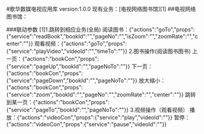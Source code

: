 #歌华数媒电视应用库
    version:1.0.0
    现有业务：[电视网络图书馆][1]
##电视网络图书馆：

###联动参数
    [1]1.跳转到相应业务(全局)
        阅读图书：{"actions":"goTo","props":{"service":"readBook","bookId":"","pageNo":"","isZoom":"","zoomRate":"","center":""}}
        观看视频：{"actions":"goTo","props":{"service":"playVideo","videoId":"","timeTo":""}}
    2.图书操作(阅读图书图书)
        上一页：{"actions":"bookCon","props":{"service":"pageUp","bookId":"","pageNoTo":""}}
        下一页：{"actions":"bookCon","props":{"service":"pageDown","bookId":"","pageNoTo":""}}
        放大缩小：{"actions":"bookCon","props":{"service":"zoom","bookId":"","pageNo":"","zoomRate":"","center":""}}
        跳转到某一页：{"actions":"bookCon","props":{"service":"pageTo","bookId":"","pageNoTo":""}}
    3.视频操作（观看视频）
        播放：{"actions":"videoCon","props":{"service":"play","videoId":""}}
        暂停：{"actions":"videoCon","props":{"service":"pause","videoId":""}}
